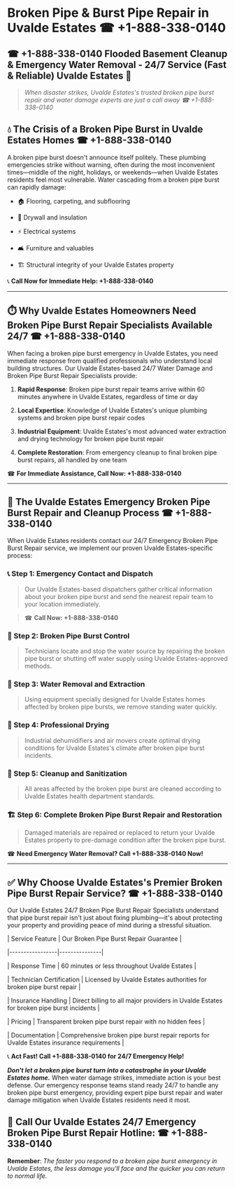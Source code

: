 # Broken Pipe & Burst Pipe Repair in Uvalde Estates ☎ +1-888-338-0140  
## ☎ +1-888-338-0140 Flooded Basement Cleanup & Emergency Water Removal - 24/7 Service (Fast & Reliable) Uvalde Estates 🚨  

> *When disaster strikes, Uvalde Estates's trusted broken pipe burst repair and water damage experts are just a call away ☎ +1-888-338-0140*  

## 💧 The Crisis of a Broken Pipe Burst in Uvalde Estates Homes ☎ +1-888-338-0140  

A broken pipe burst doesn't announce itself politely. These plumbing emergencies strike without warning, often during the most inconvenient times—middle of the night, holidays, or weekends—when Uvalde Estates residents feel most vulnerable. Water cascading from a broken pipe burst can rapidly damage:  

* 🏠 Flooring, carpeting, and subflooring  
* 🧱 Drywall and insulation  
* ⚡ Electrical systems  
* 🛋️ Furniture and valuables  
* 🏗️ Structural integrity of your Uvalde Estates property  

📞 **Call Now for Immediate Help: +1-888-338-0140**  

---  

## ⏱️ Why Uvalde Estates Homeowners Need Broken Pipe Burst Repair Specialists Available 24/7 ☎ +1-888-338-0140  

When facing a broken pipe burst emergency in Uvalde Estates, you need immediate response from qualified professionals who understand local building structures. Our Uvalde Estates-based 24/7 Water Damage and Broken Pipe Burst Repair Specialists provide:  

1. **Rapid Response**: Broken pipe burst repair teams arrive within 60 minutes anywhere in Uvalde Estates, regardless of time or day  
2. **Local Expertise**: Knowledge of Uvalde Estates's unique plumbing systems and broken pipe burst repair codes  
3. **Industrial Equipment**: Uvalde Estates's most advanced water extraction and drying technology for broken pipe burst repair  
4. **Complete Restoration**: From emergency cleanup to final broken pipe burst repairs, all handled by one team  

☎ **For Immediate Assistance, Call Now: +1-888-338-0140**  

---  

## 🔧 The Uvalde Estates Emergency Broken Pipe Burst Repair and Cleanup Process ☎ +1-888-338-0140  

When Uvalde Estates residents contact our 24/7 Emergency Broken Pipe Burst Repair service, we implement our proven Uvalde Estates-specific process:  

### 📞 Step 1: Emergency Contact and Dispatch  
> Our Uvalde Estates-based dispatchers gather critical information about your broken pipe burst and send the nearest repair team to your location immediately.  
> ☎ **Call Now: +1-888-338-0140**  

### 🚿 Step 2: Broken Pipe Burst Control  
> Technicians locate and stop the water source by repairing the broken pipe burst or shutting off water supply using Uvalde Estates-approved methods.  

### 🌊 Step 3: Water Removal and Extraction  
> Using equipment specially designed for Uvalde Estates homes affected by broken pipe bursts, we remove standing water quickly.  

### 💨 Step 4: Professional Drying  
> Industrial dehumidifiers and air movers create optimal drying conditions for Uvalde Estates's climate after broken pipe burst incidents.  

### 🧼 Step 5: Cleanup and Sanitization  
> All areas affected by the broken pipe burst are cleaned according to Uvalde Estates health department standards.  

### 🏗️ Step 6: Complete Broken Pipe Burst Repair and Restoration  
> Damaged materials are repaired or replaced to return your Uvalde Estates property to pre-damage condition after the broken pipe burst.  

☎ **Need Emergency Water Removal? Call +1-888-338-0140 Now!**  

---  

## ✅ Why Choose Uvalde Estates's Premier Broken Pipe Burst Repair Service? ☎ +1-888-338-0140  

Our Uvalde Estates 24/7 Broken Pipe Burst Repair Specialists understand that pipe burst repair isn't just about fixing plumbing—it's about protecting your property and providing peace of mind during a stressful situation.  

| Service Feature | Our Broken Pipe Burst Repair Guarantee |  
|-----------------|---------------|  
| Response Time | 60 minutes or less throughout Uvalde Estates |  
| Technician Certification | Licensed by Uvalde Estates authorities for broken pipe burst repair |  
| Insurance Handling | Direct billing to all major providers in Uvalde Estates for broken pipe burst incidents |  
| Pricing | Transparent broken pipe burst repair with no hidden fees |  
| Documentation | Comprehensive broken pipe burst repair reports for Uvalde Estates insurance requirements |  

📞 **Act Fast! Call +1-888-338-0140 for 24/7 Emergency Help!**  

***Don't let a broken pipe burst turn into a catastrophe in your Uvalde Estates home.*** When water damage strikes, immediate action is your best defense. Our emergency response teams stand ready 24/7 to handle any broken pipe burst emergency, providing expert pipe burst repair and water damage mitigation when Uvalde Estates residents need it most.  

## 📱 Call Our Uvalde Estates 24/7 Emergency Broken Pipe Burst Repair Hotline: ☎ +1-888-338-0140  

**Remember**: *The faster you respond to a broken pipe burst emergency in Uvalde Estates, the less damage you'll face and the quicker you can return to normal life.*